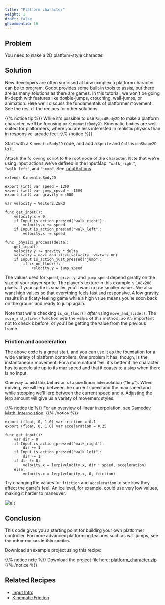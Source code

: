 ```yaml
---
title: "Platform character"
weight: 1
draft: false
ghcommentid: 16
---
```


## Problem

You need to make a 2D platform-style character.

## Solution

New developers are often surprised at how complex a platform character can be to program. Godot provides some built-in tools to assist, but there are as many solutions as there are games. In this tutorial, we won't be going in-depth with features like double-jumps, crouching, wall-jumps, or animation. Here we'll discuss the fundamentals of platformer movement. See the rest of the recipes for other solutions.

{{% notice tip %}}
While it's possible to use `RigidBody2D` to make a platform character, we'll be focusing on `KinematicBody2D`. Kinematic bodies are well-suited for platformers, where you are less interested in realistic physics than in responsive, arcade feel.
{{% /notice %}}

Start with a `KinematicBody2D` node, and add a `Sprite` and `CollisionShape2D` to it.

Attach the following script to the root node of the character. Note that we're using input actions we've defined in the InputMap: `"walk_right"`, `"walk_left"`, and `"jump"`. See [InputActions](/godot_recipes/input/input_actions/).

```gdscript
extends KinematicBody2D

export (int) var speed = 1200
export (int) var jump_speed = -1800
export (int) var gravity = 4000

var velocity = Vector2.ZERO

func get_input():
    velocity.x = 0
    if Input.is_action_pressed("walk_right"):
        velocity.x += speed
    if Input.is_action_pressed("walk_left"):
        velocity.x -= speed

func _physics_process(delta):
    get_input()
    velocity.y += gravity * delta
    velocity = move_and_slide(velocity, Vector2.UP)
    if Input.is_action_just_pressed("jump"):
        if is_on_floor():
            velocity.y = jump_speed
```

The values used for `speed`, `gravity`, and `jump_speed` depend greatly on the size of your player sprite. The player's texture in this example is `108x208` pixels. If your sprite is smaller, you'll want to use smaller values. We also want high values so that everything feels fast and responsive. A low gravity results in a floaty-feeling game while a high value means you're soon back on the ground and ready to jump again.

Note that we're checking `is_on_floor()` *after* using `move_and_slide()`. The `move_and_slide()` function sets the value of this method, so it's important not to check it before, or you'll be getting the value from the previous frame.

### Friction and acceleration

The above code is a great start, and you can use it as the foundation for a wide variety of platform controllers. One problem it has, though, is the instantaneous movement. For a more natural feel, it's better if the character has to accelerate up to its max speed and that it coasts to a stop when there is no input.

One way to add this behavior is to use linear interpolation ("lerp"). When moving, we will lerp between the current speed and the max speed and while stopping we'll lerp between the current speed and `0`. Adjusting the lerp amount will give us a variety of movement styles.

{{% notice tip %}}
For an overview of linear interpolation, see [Gamedev Math: Interpolation](/godot_recipes/math/interpolation/).
{{% /notice %}}

```gdscript
export (float, 0, 1.0) var friction = 0.1
export (float, 0, 1.0) var acceleration = 0.25

func get_input():
    var dir = 0
    if Input.is_action_pressed("walk_right"):
        dir += 1
    if Input.is_action_pressed("walk_left"):
        dir -= 1
    if dir != 0:
        velocity.x = lerp(velocity.x, dir * speed, acceleration)
    else:
        velocity.x = lerp(velocity.x, 0, friction)
```

Try changing the values for `friction` and `acceleration` to see how they affect the game's feel. An ice level, for example, could use very low values, making it harder to maneuver.

![alt](/godot_recipes/img/platformer1.gif)

## Conclusion

This code gives you a starting point for building your own platformer controller. For more advanced platforming features such as wall jumps, see the other recipes in this section.

Download an example project using this recipe:

{{% notice note %}}
Download the project file here: [platform_character.zip](/godot_recipes/files/platform_character.zip)
{{% /notice %}}

## Related Recipes

- [Input Intro](/godot_recipes/input/input_intro/)
- [Kinematic Friction](/godot_recipes/physics/kinematic_friction/)